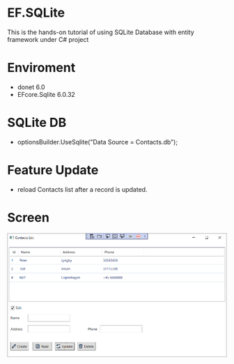 # EF.SQLite
This is the hands-on tutorial of using SQLite Database with entity framework under C# project

# Enviroment

- donet 6.0
- EFcore.Sqlite 6.0.32


# SQLite DB

- optionsBuilder.UseSqlite("Data Source = Contacts.db");

# Feature Update

- reload Contacts list after a record is updated.

# Screen
![App Screenshot](app.png) 




